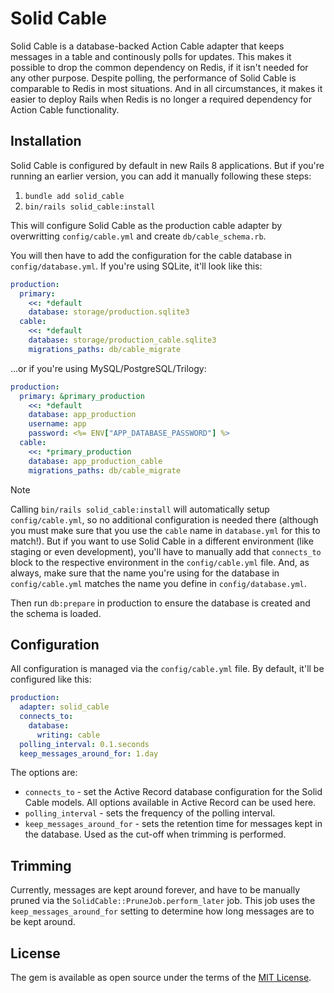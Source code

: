 # Solid Cable

Solid Cable is a database-backed Action Cable adapter that keeps messages in a table and continously polls for updates. This makes it possible to drop the common dependency on Redis, if it isn't needed for any other purpose. Despite polling, the performance of Solid Cable is comparable to Redis in most situations. And in all circumstances, it makes it easier to deploy Rails when Redis is no longer a required dependency for Action Cable functionality.


## Installation

Solid Cable is configured by default in new Rails 8 applications. But if you're running an earlier version, you can add it manually following these steps:

1. `bundle add solid_cable`
2. `bin/rails solid_cable:install`

This will configure Solid Cable as the production cable adapter by overwritting `config/cable.yml` and create `db/cable_schema.rb`.

You will then have to add the configuration for the cable database in `config/database.yml`. If you're using SQLite, it'll look like this:

```yaml
production:
  primary:
    <<: *default
    database: storage/production.sqlite3
  cable:
    <<: *default
    database: storage/production_cable.sqlite3
    migrations_paths: db/cable_migrate
```

...or if you're using MySQL/PostgreSQL/Trilogy:

```yaml
production:
  primary: &primary_production
    <<: *default
    database: app_production
    username: app
    password: <%= ENV["APP_DATABASE_PASSWORD"] %>
  cable:
    <<: *primary_production
    database: app_production_cable
    migrations_paths: db/cable_migrate
```

> [!NOTE]
> Calling `bin/rails solid_cable:install` will automatically setup `config/cable.yml`, so no additional configuration is needed there (although you must make sure that you use the `cable` name in `database.yml` for this to match!). But if you want to use Solid Cable in a different environment (like staging or even development), you'll have to manually add that `connects_to` block to the respective environment in the `config/cable.yml` file. And, as always, make sure that the name you're using for the database in `config/cable.yml` matches the name you define in `config/database.yml`.

Then run `db:prepare` in production to ensure the database is created and the schema is loaded.

## Configuration

All configuration is managed via the `config/cable.yml` file. By default, it'll be configured like this:

```yaml
production:
  adapter: solid_cable
  connects_to:
    database:
      writing: cable
  polling_interval: 0.1.seconds
  keep_messages_around_for: 1.day
```

The options are:

- `connects_to` - set the Active Record database configuration for the Solid Cable models. All options available in Active Record can be used here.
- `polling_interval` - sets the frequency of the polling interval.
- `keep_messages_around_for` - sets the retention time for messages kept in the database. Used as the cut-off when trimming is performed.

## Trimming

Currently, messages are kept around forever, and have to be manually pruned via the `SolidCable::PruneJob.perform_later` job.
This job uses the `keep_messages_around_for` setting to determine how long messages are to be kept around.

## License

The gem is available as open source under the terms of the [MIT License](https://opensource.org/licenses/MIT).
